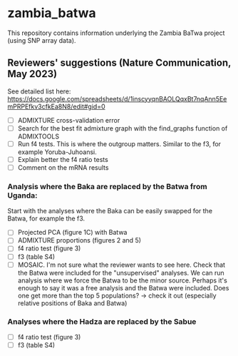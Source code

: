 # zambia_batwa

This repository contains information underlying the Zambia BaTwa project (using SNP array data).

## Reviewers' suggestions (Nature Communication, May 2023)

See detailed list here: https://docs.google.com/spreadsheets/d/1inscyyqnBAOLQqxBt7nqAnn5EemPRPEfkv3cfkEa8N8/edit#gid=0

- [ ] ADMIXTURE cross-validation error
- [ ] Search for the best fit admixture graph with the find_graphs function of ADMIXTOOLS
- [ ] Run f4 tests. This is where the outgroup matters. Similar to the f3, for example Yoruba-Juhoansi.
- [ ] Explain better the f4 ratio tests
- [ ] Comment on the mRNA results

### Analysis where the Baka are replaced by the Batwa from Uganda:

Start with the analyses where the Baka can be easily swapped for the Batwa, for example the f3.

- [ ] Projected PCA (figure 1C) with Batwa
- [ ] ADMIXTURE proportions (figures 2 and 5)
- [ ] f4 ratio test (figure 3)
- [ ] f3 (table S4)
- [ ] MOSAIC. I'm not sure what the reviewer wants to see here. Check that the Batwa were included for the "unsupervised" analyses. We can run analysis where we force the Batwa to be the minor source. Perhaps it's enough to say it was a free analysis and the Batwa were included. Does one get more than the top 5 populations? -> check it out (especially relative positions of Baka and Batwa)

### Analyses where the Hadza are replaced by the Sabue

- [ ] f4 ratio test (figure 3)
- [ ] f3 (table S4)
